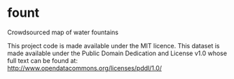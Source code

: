 # fount
Crowdsourced map of water fountains


This project code is made available under the MIT licence.
This dataset is made available under the Public Domain Dedication and License v1.0 whose full text can be found at: http://www.opendatacommons.org/licenses/pddl/1.0/
